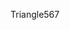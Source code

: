 Triangle567
[![<nikhil-01a>](https://circleci.com/gh/<nikhil-01a>/<Triangle567>.svg?style=svg)](https://app.circleci.com/pipelines/github/<nikhil-01a>/<Triangle567>?branch=main&filter=all)
